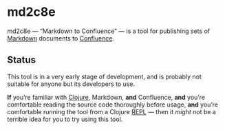 # md2c8e

md2c8e — “Markdown to Confluence” — is a tool for publishing sets of [Markdown][markdown] documents
to [Confluence][confluence].


## Status

This tool is in a very early stage of development, and is probably not suitable for anyone but its
developers to use.

**If** you’re familiar with [Clojure][clojure], Markdown, **and**
Confluence, **and** you’re comfortable reading the source code thoroughly before usage, **and**
you’re comfortable running the tool from a Clojure [REPL][repl] — then it *might* not be a terrible
idea for you to try using this tool.



[clojure]: https://clojure.org
[confluence]: https://www.atlassian.com/software/confluence
[markdown]: https://en.wikipedia.org/wiki/Markdown
[repl]: https://en.wikipedia.org/wiki/REPL
